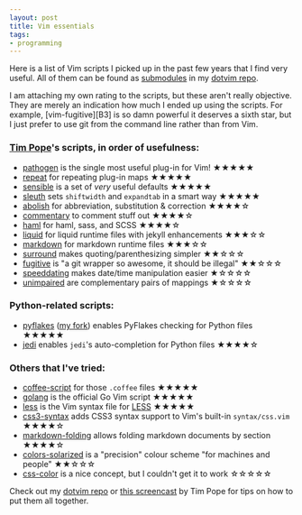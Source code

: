 ```yaml
---
layout: post
title: Vim essentials
tags:
- programming
---
```


Here is a list of Vim scripts I picked up in the past few years that I find
very useful. All of them can be found as [submodules][1] in my [dotvim
repo][2].

[1]: http://git-scm.com/book/en/Git-Tools-Submodules
[2]: http://git.io/mI3qWg

I am attaching my own rating to the scripts, but these aren't really objective.
They are merely an indication how much I ended up using the scripts. For
example, [vim-fugitive][B3] is so damn powerful it deserves a sixth star, but I
just prefer to use git from the command line rather than from Vim.

### [Tim Pope][3]'s scripts, in order of usefulness:

[3]: http://tpo.pe/

* [pathogen][T0] is the single most useful plug-in for Vim! ★★★★★
* [repeat][T7] for repeating plug-in maps ★★★★★
* [sensible][T8] is a set of *very* useful defaults ★★★★★
* [sleuth][T9] sets `shiftwidth` and `expandtab` in a smart way ★★★★★
* [abolish][T1] for abbreviation, substitution & correction ★★★★☆
* [commentary][T2] to comment stuff out ★★★★☆
* [haml][T4] for haml, sass, and SCSS ★★★★☆
* [liquid][T5] for liquid runtime files with jekyll enhancements ★★★☆☆
* [markdown][T6] for markdown runtime files ★★★☆☆
* [surround][T11] makes quoting/parenthesizing simpler ★★☆☆☆
* [fugitive][T3] is "a git wrapper so awesome, it should be illegal" ★★☆☆☆
* [speeddating][T10] makes date/time manipulation easier ★☆☆☆☆
* [unimpaired][T12] are complementary pairs of mappings ★☆☆☆☆

[T0]: https://github.com/tpope/vim-pathogen
[T1]: https://github.com/tpope/vim-abolish
[T2]: https://github.com/tpope/vim-commentary
[T3]: https://github.com/tpope/vim-fugitive
[T4]: https://github.com/tpope/vim-haml
[T5]: https://github.com/tpope/vim-liquid
[T6]: https://github.com/tpope/vim-markdown
[T7]: https://github.com/tpope/vim-repeat
[T8]: https://github.com/tpope/vim-sensible
[T9]: https://github.com/tpope/vim-sleuth
[T10]: https://github.com/tpope/vim-speeddating
[T11]: https://github.com/tpope/vim-surround
[T12]: https://github.com/tpope/vim-unimpaired

### Python-related scripts:

* [pyflakes][S9] ([my fork][S10]) enables PyFlakes checking for Python files ★★★★★
* [jedi][S6] enables `jedi`'s auto-completion for Python files ★★★★☆


### Others that I've tried:

* [coffee-script][S1] for those `.coffee` files ★★★★★
* [golang][S5] is the official Go Vim script ★★★★★
* [less][S7] is the Vim syntax file for [LESS][4] ★★★★★
* [css3-syntax][S4] adds CSS3 syntax support to Vim's built-in `syntax/css.vim` ★★★★☆
* [markdown-folding][S8] allows folding markdown documents by section ★★★★☆
* [colors-solarized][S2] is a "precision" colour scheme "for machines and people" ★★☆☆☆
* [css-color][S3] is a nice concept, but I couldn't get it to work ☆☆☆☆☆

[S1]: https://github.com/kchmck/vim-coffee-script
[S2]: https://github.com/altercation/vim-colors-solarized
[S3]: https://github.com/skammer/vim-css-color
[S4]: https://github.com/hail2u/vim-css3-syntax
[S5]: https://github.com/jnwhiteh/vim-golang
[S6]: https://github.com/davidhalter/jedi-vim
[S7]: https://github.com/groenewege/vim-less
[S8]: https://github.com/nelstrom/vim-markdown-folding
[S9]: https://github.com/kevinw/pyflakes-vim
[S10]: https://github.com/attilaolah/pyflakes-vim

[4]: http://lesscss.org/

Check out my [dotvim repo][5] or [this screencast][6] by Tim Pope for tips on
how to put them all together.

[5]: https://github.com/attilaolah/dotvim
[6]: http://vimcasts.org/episodes/synchronizing-plugins-with-git-submodules-and-pathogen/
